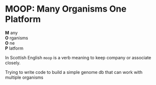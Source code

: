 # MOOP: Many Organisms One Platform  
__M__ any   
__O__ rganisms  
__O__ ne  
__P__ latform  

In Scottish English `moop` is a verb meaning to keep company or associate closely. 

Trying to write code to build a simple genome db that can work with multiple organisms
